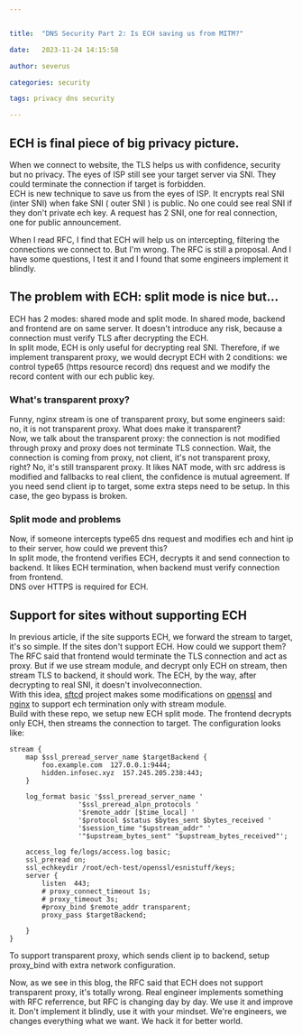 ```yaml
---


title:  "DNS Security Part 2: Is ECH saving us from MITM?"

date:   2023-11-24 14:15:58

author: severus

categories: security

tags: privacy dns security

---
```


## ECH is final piece of big privacy picture.
When we connect to website, the TLS helps us with confidence, security but no privacy. The eyes of ISP still see your target server via SNI. They could terminate the connection if target is forbidden.     
ECH is new technique to save us from the eyes of ISP. It encrypts real SNI (inter SNI) when fake SNI ( outer SNI ) is public. No one could see real SNI if they don't private ech key. A request has 2 SNI, one for real connection, one for public announcement.

When I read RFC, I find that ECH will help us on intercepting, filtering the connections we connect to. But I'm wrong. The RFC is still a proposal. And I have some questions, I test it and I found that some engineers implement it blindly.

## The problem with ECH: split mode is nice but...
ECH has 2 modes: shared mode and split mode. In shared mode, backend and frontend are on same server. It doesn't introduce any risk, because a connection must verify TLS after decrypting the ECH.  
In split mode, ECH is only useful for decrypting real SNI. Therefore, if we implement transparent proxy, we would decrypt ECH with 2 conditions: we control type65  (https resource record) dns request and we modify the record content with our ech public key.

### What's transparent proxy?
Funny, nginx stream is one of transparent proxy, but some engineers said: no, it is not transparent proxy. What does make it transparent?  
Now, we talk about the transparent proxy: the connection is not modified through proxy and proxy does not terminate TLS connection. Wait, the connection is coming from proxy, not client, it's not transparent proxy, right? No, it's still transparent proxy. It likes NAT mode, with src address is modified and fallbacks to real client, the confidence is mutual agreement. If you need send client ip to target, some extra steps need to be setup. In this case, the geo bypass is broken.

### Split mode and problems  
Now, if someone intercepts type65 dns request and modifies ech and hint ip to their server, how could we prevent this?  
In split mode, the frontend verifies ECH, decrypts it and send connection to backend. It likes ECH termination, when backend must verify connection from frontend.  
DNS over HTTPS is required for ECH.

## Support for sites without supporting ECH
In previous article, if the site supports ECH, we forward the stream to target, it's so simple. If the sites don't support ECH. How could we support them?  
The RFC said that frontend would terminate the TLS connection and act as proxy. But if we use stream module, and decrypt only ECH on stream, then stream TLS to backend, it should work. The ECH, by the way, after decrypting to real SNI, it doesn't involveconnection.  
With this idea, [sftcd](https://github.com/sftcd) project makes some modifications on [openssl](https://github.com/sftcd/openssl) and [nginx](https://github.com/sftcd/nginx) to support ech termination only with stream module.  
Build with these repo, we setup new ECH split mode. The frontend decrypts only ECH, then streams the connection to target. The configuration looks like: 
```
stream {
    map $ssl_preread_server_name $targetBackend {
        foo.example.com  127.0.0.1:9444;
        hidden.infosec.xyz  157.245.205.238:443;
    }

    log_format basic '$ssl_preread_server_name '
                 '$ssl_preread_alpn_protocols '
                 '$remote_addr [$time_local] '
                 '$protocol $status $bytes_sent $bytes_received '
                 '$session_time "$upstream_addr" '
                 '"$upstream_bytes_sent" "$upstream_bytes_received"';

    access_log fe/logs/access.log basic;
    ssl_preread on;
    ssl_echkeydir /root/ech-test/openssl/esnistuff/keys;
    server {
        listen  443;
        # proxy_connect_timeout 1s;
        # proxy_timeout 3s;
        #proxy_bind $remote_addr transparent;
        proxy_pass $targetBackend;

    }
}
```

To support transparent proxy, which sends client ip to backend, setup proxy_bind with extra network configuration.

Now, as we see in this blog, the RFC said that ECH does not support transparent proxy, it's totally wrong. 
Real engineer implements something with RFC referrence, but RFC is changing day by day. We use it and improve it. Don't implement it blindly, use it with your mindset. We're engineers, we changes everything what we want. We hack it for better world.
